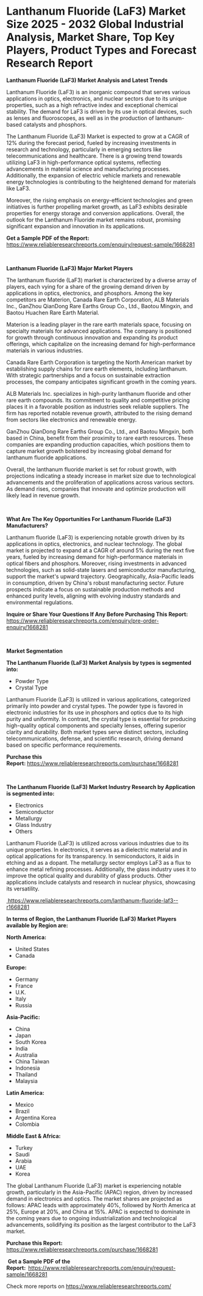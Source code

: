 <p><h1>Lanthanum Fluoride (LaF3) Market Size 2025 - 2032 Global Industrial Analysis, Market Share, Top Key Players, Product Types and Forecast Research Report</h1></p><p><strong>Lanthanum Fluoride (LaF3) Market Analysis and Latest Trends</strong></p>
<p><p>Lanthanum Fluoride (LaF3) is an inorganic compound that serves various applications in optics, electronics, and nuclear sectors due to its unique properties, such as a high refractive index and exceptional chemical stability. The demand for LaF3 is driven by its use in optical devices, such as lenses and fluoroscopes, as well as in the production of lanthanum-based catalysts and phosphors.</p><p>The Lanthanum Fluoride (LaF3) Market is expected to grow at a CAGR of 12% during the forecast period, fueled by increasing investments in research and technology, particularly in emerging sectors like telecommunications and healthcare. There is a growing trend towards utilizing LaF3 in high-performance optical systems, reflecting advancements in material science and manufacturing processes. Additionally, the expansion of electric vehicle markets and renewable energy technologies is contributing to the heightened demand for materials like LaF3.</p><p>Moreover, the rising emphasis on energy-efficient technologies and green initiatives is further propelling market growth, as LaF3 exhibits desirable properties for energy storage and conversion applications. Overall, the outlook for the Lanthanum Fluoride market remains robust, promising significant expansion and innovation in its applications.</p></p>
<p><strong>Get a Sample PDF of the Report:&nbsp;</strong> <a href="https://www.reliableresearchreports.com/enquiry/request-sample/1668281?utm_campaign=2119&utm_medium=2&utm_source=Github&utm_content=ia&utm_term=02022025&utm_id=lanthanum-fluoride-laf3">https://www.reliableresearchreports.com/enquiry/request-sample/1668281</a></p>
<p>&nbsp;</p>
<p><strong>Lanthanum Fluoride (LaF3) Major Market Players</strong></p>
<p><p>The lanthanum fluoride (LaF3) market is characterized by a diverse array of players, each vying for a share of the growing demand driven by applications in optics, electronics, and phosphors. Among the key competitors are Materion, Canada Rare Earth Corporation, ALB Materials Inc., GanZhou QianDong Rare Earths Group Co., Ltd., Baotou Mingxin, and Baotou Huachen Rare Earth Material.</p><p>Materion is a leading player in the rare earth materials space, focusing on specialty materials for advanced applications. The company is positioned for growth through continuous innovation and expanding its product offerings, which capitalize on the increasing demand for high-performance materials in various industries.</p><p>Canada Rare Earth Corporation is targeting the North American market by establishing supply chains for rare earth elements, including lanthanum. With strategic partnerships and a focus on sustainable extraction processes, the company anticipates significant growth in the coming years.</p><p>ALB Materials Inc. specializes in high-purity lanthanum fluoride and other rare earth compounds. Its commitment to quality and competitive pricing places it in a favorable position as industries seek reliable suppliers. The firm has reported notable revenue growth, attributed to the rising demand from sectors like electronics and renewable energy.</p><p>GanZhou QianDong Rare Earths Group Co., Ltd., and Baotou Mingxin, both based in China, benefit from their proximity to rare earth resources. These companies are expanding production capacities, which positions them to capture market growth bolstered by increasing global demand for lanthanum fluoride applications.</p><p>Overall, the lanthanum fluoride market is set for robust growth, with projections indicating a steady increase in market size due to technological advancements and the proliferation of applications across various sectors. As demand rises, companies that innovate and optimize production will likely lead in revenue growth.</p></p>
<p>&nbsp;</p>
<p><strong>What Are The Key Opportunities For Lanthanum Fluoride (LaF3) Manufacturers?</strong></p>
<p><p>Lanthanum fluoride (LaF3) is experiencing notable growth driven by its applications in optics, electronics, and nuclear technology. The global market is projected to expand at a CAGR of around 5% during the next five years, fueled by increasing demand for high-performance materials in optical fibers and phosphors. Moreover, rising investments in advanced technologies, such as solid-state lasers and semiconductor manufacturing, support the market's upward trajectory. Geographically, Asia-Pacific leads in consumption, driven by China's robust manufacturing sector. Future prospects indicate a focus on sustainable production methods and enhanced purity levels, aligning with evolving industry standards and environmental regulations.</p></p>
<p><strong>Inquire or Share Your Questions If Any Before Purchasing This Report:</strong> <a href="https://www.reliableresearchreports.com/enquiry/pre-order-enquiry/1668281?utm_campaign=2119&utm_medium=2&utm_source=Github&utm_content=ia&utm_term=02022025&utm_id=lanthanum-fluoride-laf3">https://www.reliableresearchreports.com/enquiry/pre-order-enquiry/1668281</a></p>
<p>&nbsp;</p>
<p><strong>Market Segmentation</strong></p>
<p><strong>The Lanthanum Fluoride (LaF3) Market Analysis by types is segmented into:</strong></p>
<p><ul><li>Powder Type</li><li>Crystal Type</li></ul></p>
<p><p>Lanthanum Fluoride (LaF3) is utilized in various applications, categorized primarily into powder and crystal types. The powder type is favored in electronic industries for its use in phosphors and optics due to its high purity and uniformity. In contrast, the crystal type is essential for producing high-quality optical components and specialty lenses, offering superior clarity and durability. Both market types serve distinct sectors, including telecommunications, defense, and scientific research, driving demand based on specific performance requirements.</p></p>
<p><strong>Purchase this Report:&nbsp;</strong><a href="https://www.reliableresearchreports.com/purchase/1668281?utm_campaign=2119&utm_medium=2&utm_source=Github&utm_content=ia&utm_term=02022025&utm_id=lanthanum-fluoride-laf3">https://www.reliableresearchreports.com/purchase/1668281</a></p>
<p>&nbsp;</p>
<p><strong>The Lanthanum Fluoride (LaF3) Market Industry Research by Application is segmented into:</strong></p>
<p><ul><li>Electronics</li><li>Semiconductor</li><li>Metallurgy</li><li>Glass Industry</li><li>Others</li></ul></p>
<p><p>Lanthanum Fluoride (LaF3) is utilized across various industries due to its unique properties. In electronics, it serves as a dielectric material and in optical applications for its transparency. In semiconductors, it aids in etching and as a dopant. The metallurgy sector employs LaF3 as a flux to enhance metal refining processes. Additionally, the glass industry uses it to improve the optical quality and durability of glass products. Other applications include catalysts and research in nuclear physics, showcasing its versatility.</p></p>
<p><a href="https://www.reliableresearchreports.com/lanthanum-fluoride-laf3--r1668281?utm_campaign=2119&utm_medium=2&utm_source=Github&utm_content=ia&utm_term=02022025&utm_id=lanthanum-fluoride-laf3">&nbsp;https://www.reliableresearchreports.com/lanthanum-fluoride-laf3--r1668281</a></p>
<p><strong>In terms of Region, the Lanthanum Fluoride (LaF3) Market Players available by Region are:</strong></p>
<p>
    <p> <strong> North America: </strong>
        <ul>
            <li>United States</li>
            <li>Canada</li>
        </ul>
        </p> 
    <p> <strong> Europe: </strong>
        <ul>
            <li>Germany</li>
            <li>France</li>
            <li>U.K.</li>
            <li>Italy</li>
            <li>Russia</li>
        </ul>
        </p> 
    <p> <strong> Asia-Pacific: </strong>
        <ul>
            <li>China</li>
            <li>Japan</li>
            <li>South Korea</li>
            <li>India</li>
            <li>Australia</li>
            <li>China Taiwan</li>
            <li>Indonesia</li>
            <li>Thailand</li>
            <li>Malaysia</li>
        </ul>
        </p> 
    <p> <strong> Latin America: </strong>
        <ul>
            <li>Mexico</li>
            <li>Brazil</li>
            <li>Argentina Korea</li>
            <li>Colombia</li>
        </ul>
        </p> 
    <p> <strong> Middle East & Africa: </strong>
        <ul>
            <li>Turkey</li>
            <li>Saudi</li>
            <li>Arabia</li>
            <li>UAE</li>
            <li>Korea</li>
        </ul>
    </p>
    </p>
<p><p>The global Lanthanum Fluoride (LaF3) market is experiencing notable growth, particularly in the Asia-Pacific (APAC) region, driven by increased demand in electronics and optics. The market shares are projected as follows: APAC leads with approximately 40%, followed by North America at 25%, Europe at 20%, and China at 15%. APAC is expected to dominate in the coming years due to ongoing industrialization and technological advancements, solidifying its position as the largest contributor to the LaF3 market. </p></p>
<p><strong>Purchase this Report: </strong><a href="https://www.reliableresearchreports.com/purchase/1668281?utm_campaign=2119&utm_medium=2&utm_source=Github&utm_content=ia&utm_term=02022025&utm_id=lanthanum-fluoride-laf3">https://www.reliableresearchreports.com/purchase/1668281</a></p>
<p>&nbsp;<strong>Get a Sample PDF of the Report:&nbsp;&nbsp;</strong><a href="https://www.reliableresearchreports.com/enquiry/request-sample/1668281?utm_campaign=2119&utm_medium=2&utm_source=Github&utm_content=ia&utm_term=02022025&utm_id=lanthanum-fluoride-laf3">https://www.reliableresearchreports.com/enquiry/request-sample/1668281</a></p>
<p><strong></strong></p>
<p>Check more reports on <a href="https://www.reliableresearchreports.com/?utm_campaign=2119&utm_medium=2&utm_source=Github&utm_content=ia&utm_term=02022025&utm_id=lanthanum-fluoride-laf3">https://www.reliableresearchreports.com/</a></p>